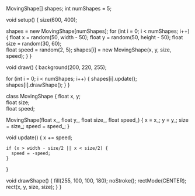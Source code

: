 MovingShape[] shapes; 
int numShapes = 5;    

void setup() {
  size(600, 400);

  
  shapes = new MovingShape[numShapes];
  for (int i = 0; i < numShapes; i++) {
    float x = random(50, width - 50);
    float y = random(50, height - 50);
    float size = random(30, 60);  
    float speed = random(2, 5);
    shapes[i] = new MovingShape(x, y, size, speed);
  }
}

void draw() {
  background(200, 220, 255);

  
  for (int i = 0; i < numShapes; i++) {
    shapes[i].update();
    shapes[i].drawShape();
  }
}


class MovingShape {
  float x, y;    
  float size;    
  float speed;   
  
  MovingShape(float x_, float y_, float size_, float speed_) {
    x = x_;
    y = y_;
    size = size_;
    speed = speed_;
  }

  
  void update() {
    x += speed;

    
    if (x > width - size/2 || x < size/2) {
      speed = -speed;
    }
  }

  
  void drawShape() {
    fill(255, 100, 100, 180);
    noStroke();
    rectMode(CENTER);
    rect(x, y, size, size);
  }
}
